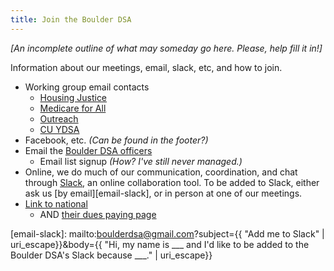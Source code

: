 ```yaml
---
title: Join the Boulder DSA
---
```

_[An incomplete outline of what may someday go here.  Please, help fill it in!]_

Information about our meetings, email, slack, etc, and how to join.

* Working group email contacts
    * [Housing Justice][email-housing]
    * [Medicare for All][email-m4a]
    * [Outreach][email-outreach]
    * [CU YDSA][email-ydsa]
* Facebook, etc. _(Can be found in the footer?)_
* Email the [Boulder DSA officers][email-officers]
    * Email list signup  _(How?  I've still never managed.)_
* Online, we do much of our communication, coordination, and chat through [Slack](https://boulderdsa.slack.com), an online collaboration tool.  To be added to Slack, either ask us [by email][email-slack], or in person at one of our meetings.
* [Link to national](http://www.dsausa.org)
    * AND [their dues paying page](https://act.dsausa.org/donate/membership/)

[email-officers]: mailto:boulderdsa@gmail.com
[email-housing]: mailto:boulder.housing.justice@gmail.com
[email-m4a]: mailto:boulderdsa.m4a@gmail.com
[email-outreach]: mailto:boulderdsa.outreach@gmail.com
[email-ydsa]: mailto:ydsa@colorado.edu
[email-slack]: mailto:boulderdsa@gmail.com?subject={{ "Add me to Slack" | uri_escape}}&body={{ "Hi, my name is ___ and I'd like to be added to the Boulder DSA's Slack because ___." | uri_escape}}
